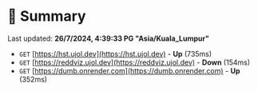 # 📖 Summary
Last updated: **26/7/2024, 4:39:33 PG "Asia/Kuala_Lumpur"**

- `GET` [https://hst.ujol.dev](https://hst.ujol.dev) - **Up** (735ms)
- `GET` [https://reddviz.ujol.dev](https://reddviz.ujol.dev) - **Down** (154ms)
- `GET` [https://dumb.onrender.com](https://dumb.onrender.com) - **Up** (352ms)
